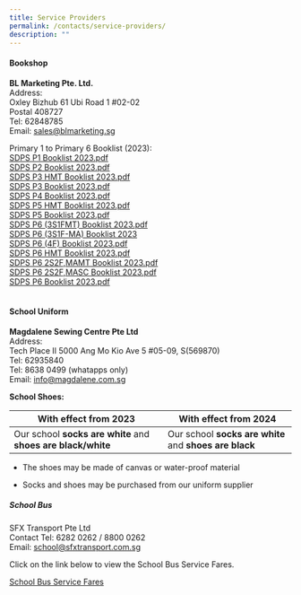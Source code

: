 ```yaml
---
title: Service Providers
permalink: /contacts/service-providers/
description: ""
---
```

#### Bookshop

**BL Marketing Pte. Ltd.**<br>
Address: <br>Oxley Bizhub
61 Ubi Road 1
#02-02<br>
Postal 408727<br>
Tel: 62848785<br>
Email: sales@blmarketing.sg<br>


  
Primary 1 to Primary 6 Booklist (2023):<br>
[SDPS P1 Booklist 2023.pdf](/files/SDPS%20P1%20Booklist%202023%20-%20Final.pdf)  
[SDPS P2 Booklist 2023.pdf](/files/SDPS%20P2%20Booklist%202023%20-%20Final.pdf)  
[SDPS P3 HMT Booklist 2023.pdf](/files/SDPS%20P3%20(HMT)%20Booklist%202023%20-%20Final.pdf)  
[SDPS P3 Booklist 2023.pdf](/files/SDPS%20P3%20Booklist%202023%20-%20Final.pdf)  
[SDPS P4 Booklist 2023.pdf](/files/SDPS%20P4%20Booklist%202023%20-%20Final.pdf)  
[SDPS P5 HMT Booklist 2023.pdf](/files/SDPS%20P5%20(HMT)%20Booklist%202023%20-%20Final.pdf)  
[SDPS P5 Booklist 2023.pdf](/files/SDPS%20P5%20Booklist%202023%20-%20Final.pdf)  
[SDPS P6 (3S1FMT) Booklist 2023.pdf](/files/SDPS%20P6%20(3S1FMT)%20Booklist%202023%20-%20Final.pdf)  
[SDPS P6 (3S1F-MA) Booklist 2023](/files/SDPS%20P6%20(3S1F-MA)%20Booklist%202023.pdf)  
[SDPS P6 (4F) Booklist 2023.pdf](/files/SDPS%20P6%20(4F)%20Booklist%202023%20-%20Final.pdf)  
[SDPS P6 HMT Booklist 2023.pdf](/files/SDPS%20P6%20(HMT)%20Booklist%202023%20-%20Final.pdf)  
[SDPS P6 2S2F,MAMT Booklist 2023.pdf](/files/SDPS%20P6%202S2F,MAMT%20Booklist%202023%20-%20Final.pdf)  
[SDPS P6 2S2F,MASC Booklist 2023.pdf](/files/SDPS%20P6%202S2F,MASC%20Booklist%202023%20-%20Final.pdf)  
[SDPS P6 Booklist 2023.pdf](/files/SDPS%20P6%20Booklist%202023%20-%20Final.pdf)  
<br>

 #### School Uniform<br>
 
**Magdalene Sewing Centre Pte Ltd**<br>
Address: <br>Tech Place II
5000 Ang Mo Kio Ave 5 
#05-09, S(569870)<br>
Tel: 62935840<br>
Tel: 8638 0499 (whatapps only)<br>
Email: info@magdalene.com.sg<br>


**School Shoes:**  


| **With effect from 2023**  | **With effect from 2024** | 
| -------- | -------- | 
| Our school **socks are white** and **shoes are black/white** | Our school **socks are white** and **shoes are black** | 
    
*   The shoes may be made of canvas or water-proof material  
    
*   Socks and shoes may be purchased from our uniform supplier


##### School Bus

SFX Transport Pte Ltd <br>
Contact Tel: 6282 0262 / 8800 0262<br>
Email: school@sfxtransport.com.sg<br>

Click on the link below to view the School Bus Service Fares.

[School Bus Service Fares](/files/school%20bus%20service%20fares.pdf)